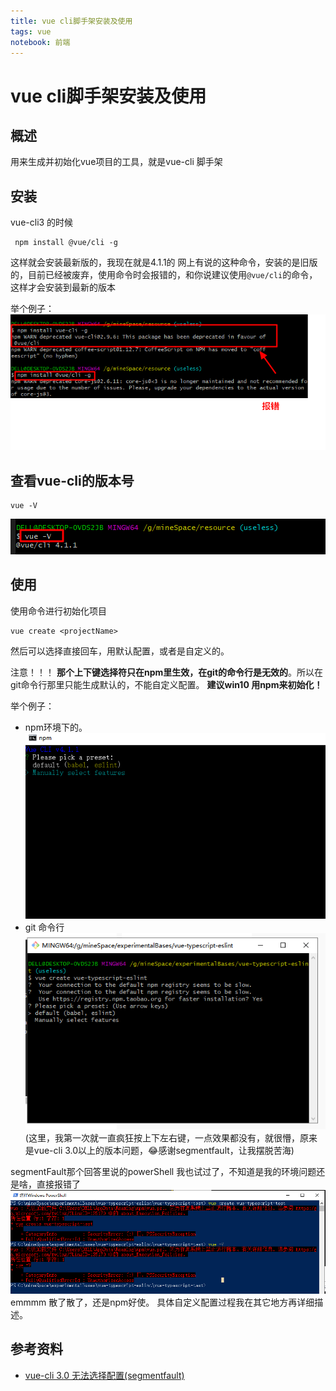 ```yaml
---
title: vue cli脚手架安装及使用
tags: vue
notebook: 前端
---
```

# vue cli脚手架安装及使用

## 概述

用来生成并初始化vue项目的工具，就是vue-cli 脚手架

## 安装

vue-cli3 的时候

``` npm
 npm install @vue/cli -g
```

这样就会安装最新版的，我现在就是4.1.1的
网上有说的这种命令，安装的是旧版的，目前已经被废弃，使用命令时会报错的，和你说建议使用`@vue/cli`的命令，这样才会安装到最新的版本

举个例子：
![报错栗子](https://raw.githubusercontent.com/heihuahe/myGallery/master/noteImage/20191212150720.png)

## 查看vue-cli的版本号

``` npm
vue -V
```

![](https://raw.githubusercontent.com/heihuahe/myGallery/master/noteImage/20191212151542.png)

## 使用
使用命令进行初始化项目
``` npm
vue create <projectName>
```
然后可以选择直接回车，用默认配置，或者是自定义的。

注意！！！
**那个上下键选择符只在npm里生效，在git的命令行是无效的**。所以在git命令行那里只能生成默认的，不能自定义配置。
**建议win10 用npm来初始化！**

举个例子：

- npm环境下的。
![npm环境](https://raw.githubusercontent.com/heihuahe/myGallery/master/noteImage/vue-cli-init.gif)
- git 命令行
![git命令行](https://raw.githubusercontent.com/heihuahe/myGallery/master/noteImage/20191212152041.png)
(这里，我第一次就一直疯狂按上下左右键，一点效果都没有，就很懵，原来是vue-cli 3.0以上的版本问题，:joy:感谢segmentfault，让我摆脱苦海)

segmentFault那个回答里说的powerShell 我也试过了，不知道是我的环境问题还是啥，直接报错了
![powserShell](https://raw.githubusercontent.com/heihuahe/myGallery/master/noteImage/20191212162016.png)
emmmm  散了散了，还是npm好使。
具体自定义配置过程我在其它地方再详细描述。

## 参考资料

- [vue-cli 3.0 无法选择配置(segmentfault)](https://segmentfault.com/q/1010000016371784)

